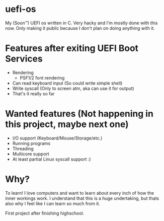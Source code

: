 # uefi-os
My (Soon™) UEFI os written in C. Very hacky and I'm mostly done with this now. Only making it public because I don't plan on doing anything with it.

# Features after exiting UEFI Boot Services
- Rendering
	- PSF1/2 font rendering
- Can read keyboard input (So could write simple shell)
- Write syscall (Only to screen atm, aka can use it for output)
- That's it really so far

# Wanted features (Not happening in this project, maybe next one)
- I/O support (Keyboard/Mouse/Storage/etc.)
- Running programs
- Threading
- Multicore support
- At least partial Linux syscall support :)

# Why?
To learn! I love computers and want to learn about every inch
of how the inner workings work. I understand that this is a huge
undertaking, but thats also why I feel like I can learn so much from it.

First project after finishing highschool.

